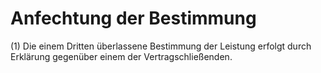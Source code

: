 # Anfechtung der Bestimmung

(1) Die einem Dritten überlassene Bestimmung der Leistung erfolgt durch Erklärung gegenüber einem der Vertragschließenden.
